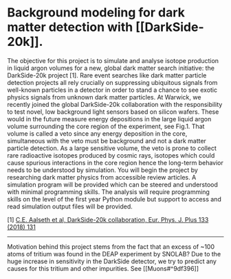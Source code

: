 # Background modeling for dark matter detection with [[DarkSide-20k]].

The objective for this project is to simulate and analyse isotope production in liquid argon volumes for a new, global dark matter search initiative: the DarkSide-20k project [1]. Rare event searches like dark matter particle detection projects all rely crucially on suppressing ubiquitous signals from well-known particles in a detector in order to stand a chance to see exotic physics signals from unknown dark matter particles. At Warwick, we recently joined the global DarkSide-20k collaboration with the responsibility to test novel, low background light sensors based on silicon wafers. These would in the future measure energy depositions in the large liquid argon volume surrounding the core region of the experiment, see Fig.1. That volume is called a veto since any energy deposition in the core, simultaneous with the veto must be background and not a dark matter particle detection. As a large sensitive volume, the veto is prone to collect rare radioactive isotopes produced by cosmic rays, isotopes which could cause spurious interactions in the core region hence the long-term behavior needs to be understood by simulation. You will begin the project by researching dark matter physics from accessible review articles. A simulation program will be provided which can be steered and understood with minimal programming skills. The analysis will require programming skills on the level of the first year Python module but support to access and read simulation output files will be provided.

[1] [C.E. Aalseth et al, DarkSide-20k collaboration, Eur. Phys. J. Plus 133 (2018) 131](https://arxiv.org/pdf/1707.08145.pdf)

------------------------

Motivation behind this project stems from the fact that an excess of ~100 atoms of tritium was found in the DEAP experiment by SNOLAB? Due to the huge increase in sensitivity in the DarkSide detector, we try to predict any causes for this tritium and other impurities. See [[Muons#^9df396]]